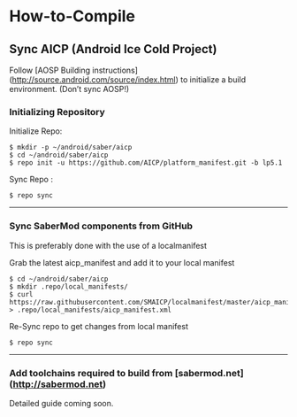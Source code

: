 # How-to-Compile
## Sync AICP (Android Ice Cold Project)
Follow [AOSP Building instructions] (http://source.android.com/source/index.html) to initialize a build environment. (Don’t sync AOSP!)
### Initializing Repository


Initialize Repo:

    $ mkdir -p ~/android/saber/aicp
    $ cd ~/android/saber/aicp
    $ repo init -u https://github.com/AICP/platform_manifest.git -b lp5.1


Sync Repo :

    $ repo sync

***
### Sync SaberMod components from GitHub
This is preferably done with the use of a localmanifest

Grab the latest aicp_manifest and add it to your local manifest

    $ cd ~/android/saber/aicp
    $ mkdir .repo/local_manifests/
    $ curl https://raw.githubusercontent.com/SMAICP/localmanifest/master/aicp_manifest.xml > .repo/local_manifests/aicp_manifest.xml
    
Re-Sync repo to get changes from local manifest

    $ repo sync
***
### Add toolchains required to build from [sabermod.net] (http://sabermod.net)
Detailed guide coming soon.
